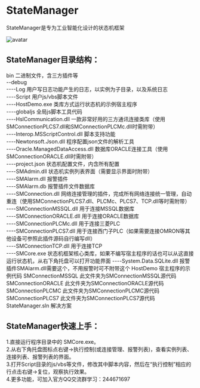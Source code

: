 # StateManager
StateManager是专为工业智能化设计的状态机框架

![avatar](favicon128.ico)

## StateManager目录结构：
bin 二进制文件，含三方插件等    
--debug    
----Log 用户写日志功能产生的日志，以实例为子目录，以及系统日志    
----Script 用户js/vbs脚本文件    
----HostDemo.exe 类库方式运行状态机的示例宿主程序    
----globaljs 全局js脚本工具代码  
----HslCommunication.dll 一款非常好用的三方通讯连接类库（使用SMConnectionPLCS7.dll和SMConnectionPLCMc.dll时需附带）  
----Interop.MSScriptControl.dll 脚本支持功能  
----Newtonsoft.Json.dll 程序配置json文件的解析工具  
----Oracle.ManagedDataAccess.dll 数据库ORACLE连接工具（使用SMConnectionORACLE.dll时需附带）  
----project.json 状态机配置文件，内含所有配置  
----SMAdmin.dll 状态机实例列表界面（需要显示界面时附带）  
----SMAlarm.dll 报警插件  
----SMAlarm.db  报警插件文件数据库  
----SMConnection.dll  网络连接管理的插件，完成所有网络连接统一管理，自动重连（使用SMConnectionPLCS7.dll、PLCMc、PLCS7、TCP.dll等时需附带）  
----SMConnectionMSSQL.dll  用于连接MSSQL数据库  
----SMConnectionORACLE.dll 用于连接ORACLE数据库  
----SMConnectionPLCMc.dll 用于连接三菱PLC  
----SMConnectionPLCS7.dll 用于连接西门子PLC（如果需要连接OMRON等其他设备可参照此插件源码自行编写dll）  
----SMConnectionTCP.dll  用于连接TCP  
----SMCore.exe  状态机框架核心类库，如果不编写宿主程序的话也可以从这直接运行状态机，从右下角托盘可以打开功能界面 
----System.Data.SQLite.dll  报警插件SMAlarm.dll需要这个，不用报警时可不附带这个 
HostDemo  宿主程序的示例代码
SMConnectionMSSQL  此文件夹为SMConnectionMSSQL源代码  
SMConnectionORACLE  此文件夹为SMConnectionORACLE源代码  
SMConnectionPLCMC  此文件夹为SMConnectionPLCMC源代码  
SMConnectionPLCS7  此文件夹为SMConnectionPLCS7源代码  
StateManager.sln  解决方案  

## StateManager快速上手：
1.直接运行程序目录中的 SMCore.exe。  
2.从右下角托盘图标点右键->执行控制(或连接管理、报警列表)，查看实例列表、连接列表、报警列表的界面。  
3.打开Script目录的js/vbs等文件，修改其中脚本内容，然后在“执行控制”相应的行点击右键->复位，观察执行效果。  
4.更多功能，可加入官方QQ交流群学习：244671697  


